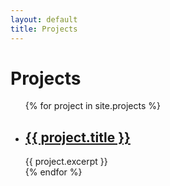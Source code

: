 ```yaml
---
layout: default
title: Projects
---
```

<h1>Projects</h1>

<ul>
  {% for project in site.projects %}
    <li>
      <h2><a href="{{ project.url }}">{{ project.title }}</a></h2>
      {{ project.excerpt }}
    </li>
  {% endfor %}
</ul>